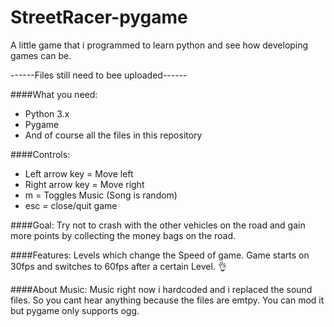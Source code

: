 # StreetRacer-pygame
A little game that i programmed to learn python and see how developing games can be.

------Files still need to bee uploaded------

####What you need:
- Python 3.x
- Pygame
- And of course all the files in this repository

####Controls:
- Left arrow key = Move left
- Right arrow key = Move right
- m = Toggles Music (Song is random)
- esc = close/quit game

####Goal:
Try not to crash with the other vehicles on the road and gain more points by collecting the money bags on the road.

####Features:
Levels which change the Speed of game.
Game starts on 30fps and switches to 60fps after a certain Level. :ok_hand:

####About Music:
Music right now i hardcoded and i replaced the sound files. So you cant hear anything because the files are emtpy. You can mod it but pygame only supports ogg.
